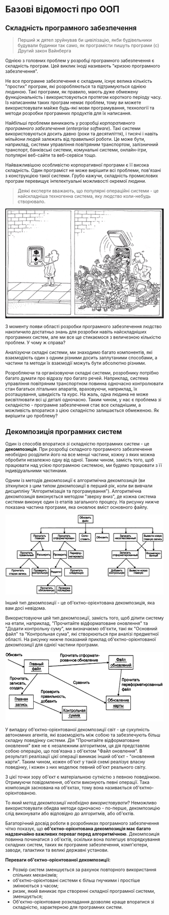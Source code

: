 # Базові відомості про OOП

## Складність програмного забезпечення

> Перший ж дятел зруйнував би цивілізацію, якби будівельники будували будинки так само, як програмісти пишуть програми
(c) Другий закон Вайнберга

Однією з головних проблем у розробці програмного забезпечення є складність програм. Цей виклик іноді називають "кризою програмного забезпечення".

Не все програмне забезпечення є складним, існує велика кількість "простих" програм, які розробляються та підтримуються однією людиною. Такі програми, як правило, мають дуже обмежену функціональність і використовуються протягом короткого періоду часу. Із написанням таких програм немає проблем, тому ви можете використовувати майже будь-які мови програмування, технології та методи розробки програмних продуктів для їх написання.

Найбільші проблеми виникають у розробці *корпоративного програмного забезпечення* (*enterprise software*). Такі системи використовуються досить давно (роки та десятиліття), і тисячі і навіть мільйони людей залежать від правильної роботи. Це може бути, наприклад, системи управління повітряним транспортом, залізничний транспорт, банківські системи, комунальні системи, онлайн-ігри, популярні веб-сайти та веб-сервіси тощо.

Найважливішою особливістю корпоративної програми є її висока складність. Один програміст не може вирішити всі проблеми, пов'язані з конструкцією такої системи. Грубо кажучи, складність промислових програм перевищує інтелектуальні можливості окремої людини.

> Деякі експерти вважають, що популярні операційні системи - це найскладніша техногенна система, яку людство коли-небудь створювало.

<p align="center">
  <img src="img/img_01.png" />
</p>

З моменту появи області розробки програмного забезпечення людство накопичило достатньо знань для розробки навіть найскладніших програмних систем, але ми все ще стикаємося з величезною кількістю проблем. У чому ж справа?

Аналізуючи складні системи, ми знаходимо багато компонентів, які взаємодіють один з одним різними досить заплутаними способами, а частини та методи їх взаємодії можуть бути абсолютно різними. 

Розробляючи та організовуючи складні системи, розробнику потрібно багато думати про відразу про багато речей. Наприклад, система управління повітряним транспортном повинна одночасно контролювати стан багатьох літальних апаратів, враховуючи, наприклад, їх розташування, швидкість та курс. На жаль, одна людина не може висвітлювати всі ці деталі одночасно.
Таким чином, у нас є проблема зі складністю - програмне забезпечення стає все складнішим, а можливість впоратися з цією складністю залишається обмеженою. Як вирішити цю проблему?

## Декомпозиція програмних систем

Один із способів впоратися зі складністю програмних систем - це **декомпозиція**. При розробці складного програмного забезпечення необхідно розділити його на все менші частини, кожну з яких можна обробити незалежно одну від одної. Таким чином, замість того, щоб працювати над усією програмною системою, ми будемо працювати з її індивідуальними частинами.

Одним із методів декомпозиції є алгоритмічна декомпозиція (ви зіткнулися з цим типом декомпозиції в перший рік, коли ви вивчали дисципліну "Алгоритмізація та програмування"). Алгоритмічна декомпозиція виконується методом "зверху вниз", де кожна система системи виконує один із етапів загального процесу. На рисунку нижче показана частина програми, яка оновлює вміст основного файлу.

<p align="center">
  <img src="img/img_02.png" />
</p>

Інший тип декомпозиції - це об'єктно-орієнтована декомпозиція, яка вам досі невідома.

Використовуючи цей тип декомпозиції, замість того, щоб ділити систему на етапи, наприклад, "Прочитайте відформатоване оновлення" та "Додати контрольну суму", ми визначаємо об'єкти, такі як "Основний файл" та "Контрольная сума", які створюються при аналізі предметної області. На рисунку нижче показаний приклад об'єктно-орієнтованої декомпозиції для однієї частини програми.

<p align="center">
  <img src="img/img_03.png" />
</p>

У випадку об'єктно-орієнтованої декомпозиції світ - це сукупність автономних агентів, які взаємодіють між собою та забезпечують більш складну поведінку системи. Дія "Прочитайте відформатоване оновлення" вже не є незалежним алгоритмом, ця дія представляє собою операцію, що пов'язана з об'єктом "Файл оновлення". В результаті реалізації цієї операції виникає інший об'єкт - "оновлення карти". Таким чином, кожен об'єкт у такій схемі реалізує власну поведінку, і кожен з них моделює певний об'єкт реального світу.

З цієї точки зору об'єкт є матеріальною сутністю з певною поведінкою. Отримуючи повідомлення, об'єкти виконують певні операції. Така композиція заснована на об'єктах, тому вона називається об'єктно-орієнтованою.

То *який метод декомпозиції необхідно використовувати*? Неможливо використовувати обидва методи одночасно - по-перше, декомпозицію слід виконувати або відповідно до алгоритмів, або об'єктів.

Багаторічний досвід роботи в розробниках програмного забезпечення чітко показує, що **об'єктно-орієнтована декомпозиція має багато надзвичайно важливих переваг перед алгоритмічною**. Декомпозиція повинна починатися з об'єктів, оскільки вона полегшує впорядкування складних систем, таких як програмне забезпечення, комп'ютери, заводи, галактики та великі державні установи.

**Переваги об'єктно-орієнтованої декомпозиції:**

- Розмір систем зменшується за рахунок повторного використання спільних механізмів;
- об'єктно-орієнтовані системи є більш гнучкими і простіше змінюються з часом;
- ризик, який виникає при створенні складної програмної системи, зменшується;
- Об'єктно-орієнтоване розкладання дозволяє краще впоратися зі складністю, характерною для програмних систем.